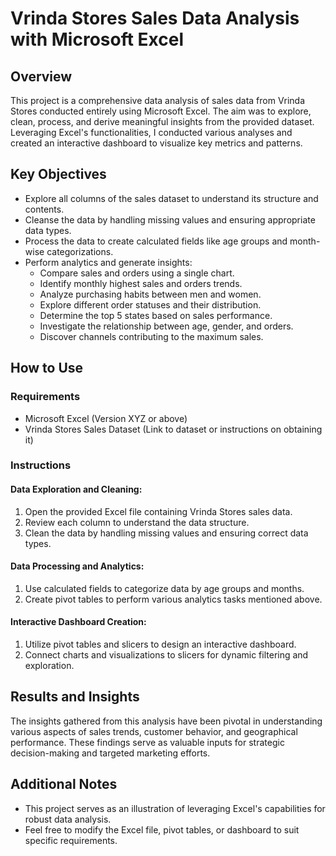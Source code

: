 # Vrinda Stores Sales Data Analysis with Microsoft Excel

## Overview

This project is a comprehensive data analysis of sales data from Vrinda Stores conducted entirely using Microsoft Excel. The aim was to explore, clean, process, and derive meaningful insights from the provided dataset. Leveraging Excel's functionalities, I conducted various analyses and created an interactive dashboard to visualize key metrics and patterns.

## Key Objectives

- Explore all columns of the sales dataset to understand its structure and contents.
- Cleanse the data by handling missing values and ensuring appropriate data types.
- Process the data to create calculated fields like age groups and month-wise categorizations.
- Perform analytics and generate insights:
  - Compare sales and orders using a single chart.
  - Identify monthly highest sales and orders trends.
  - Analyze purchasing habits between men and women.
  - Explore different order statuses and their distribution.
  - Determine the top 5 states based on sales performance.
  - Investigate the relationship between age, gender, and orders.
  - Discover channels contributing to the maximum sales.

## How to Use

### Requirements

- Microsoft Excel (Version XYZ or above)
- Vrinda Stores Sales Dataset (Link to dataset or instructions on obtaining it)

### Instructions

#### Data Exploration and Cleaning:

1. Open the provided Excel file containing Vrinda Stores sales data.
2. Review each column to understand the data structure.
3. Clean the data by handling missing values and ensuring correct data types.

#### Data Processing and Analytics:

1. Use calculated fields to categorize data by age groups and months.
2. Create pivot tables to perform various analytics tasks mentioned above.

#### Interactive Dashboard Creation:

1. Utilize pivot tables and slicers to design an interactive dashboard.
2. Connect charts and visualizations to slicers for dynamic filtering and exploration.

## Results and Insights

The insights gathered from this analysis have been pivotal in understanding various aspects of sales trends, customer behavior, and geographical performance. These findings serve as valuable inputs for strategic decision-making and targeted marketing efforts.

## Additional Notes

- This project serves as an illustration of leveraging Excel's capabilities for robust data analysis.
- Feel free to modify the Excel file, pivot tables, or dashboard to suit specific requirements.


